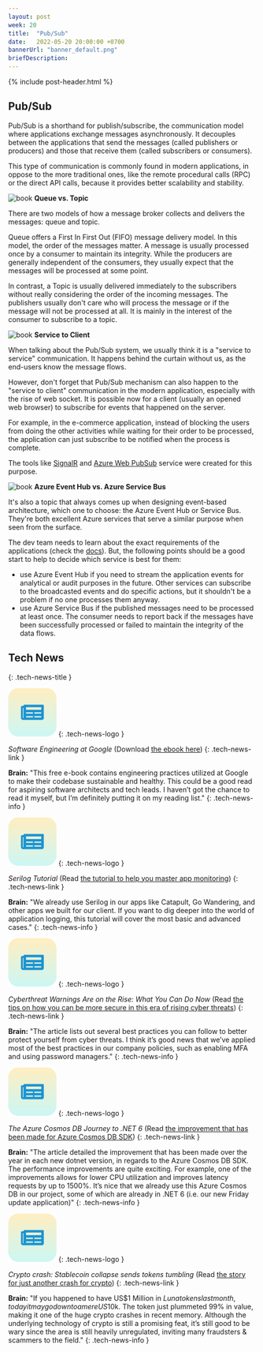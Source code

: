```yaml
---
layout: post
week: 20
title:  "Pub/Sub"
date:   2022-05-20 20:00:00 +0700
bannerUrl: "banner_default.png"
briefDescription: 
---
```


{% include post-header.html %}

## Pub/Sub

Pub/Sub is a shorthand for publish/subscribe, the communication model where applications exchange messages asynchronously. It decouples between the applications that send the messages (called publishers or producers) and those that receive them (called subscribers or consumers).

This type of communication is commonly found in modern applications, in oppose to the more traditional ones, like the remote procedural calls (RPC) or the direct API calls, because it provides better scalability and stability.

![book](/assets/images/books16.png) __Queue vs. Topic__

There are two models of how a message broker collects and delivers the messages: queue and topic.

Queue offers a First In First Out (FIFO) message delivery model. In this model, the order of the messages matter. A message is usually processed once by a consumer to maintain its integrity. While the producers are generally independent of the consumers, they usually expect that the messages will be processed at some point.

In contrast, a Topic is usually delivered immediately to the subscribers without really considering the order of the incoming messages. The publishers usually don't care who will process the message or if the message will not be processed at all. It is mainly in the interest of the consumer to subscribe to a topic.

![book](/assets/images/books16.png) __Service to Client__

When talking about the Pub/Sub system, we usually think it is a "service to service" communication. It happens behind the curtain without us, as the end-users know the message flows.

However, don't forget that Pub/Sub mechanism can also happen to the "service to client" communication in the modern application, especially with the rise of web socket. It is possible now for a client (usually an opened web browser) to subscribe for events that happened on the server.

For example, in the e-commerce application, instead of blocking the users from doing the other activities while waiting for their order to be processed, the application can just subscribe to be notified when the process is complete.

The tools like [SignalR](https://dotnet.microsoft.com/en-us/apps/aspnet/signalr) and [Azure Web PubSub](https://azure.microsoft.com/en-us/pricing/details/web-pubsub/) service were created for this purpose.

![book](/assets/images/books16.png) __Azure Event Hub vs. Azure Service Bus__

It's also a topic that always comes up when designing event-based architecture, which one to choose: the Azure Event Hub or Service Bus. They're both excellent Azure services that serve a similar purpose when seen from the surface.

The dev team needs to learn about the exact requirements of the applications (check the [docs](https://docs.microsoft.com/en-us/azure/event-grid/compare-messaging-services)). But, the following points should be a good start to help to decide which service is best for them:
- use Azure Event Hub if you need to stream the application events for analytical or audit purposes in the future. Other services can subscribe to the broadcasted events and do specific actions, but it shouldn't be a problem if no one processes them anyway.
- use Azure Service Bus if the published messages need to be processed at least once. The consumer needs to report back if the messages have been successfully processed or failed to maintain the integrity of the data flows.

## Tech News
{: .tech-news-title }

![memo](/assets/images/tech-news.svg)
{: .tech-news-logo }

*Software Engineering at Google* (Download [the ebook here](https://abseil.io/resources/swe-book))
{: .tech-news-link }

__Brain:__ "This free e-book contains engineering practices utilized at Google to make their codebase sustainable and healthy. This could be a good read for aspiring software architects and tech leads. I haven’t got the chance to read it myself, but I’m definitely putting it on my reading list."
{: .tech-news-info }

![memo](/assets/images/tech-news.svg)
{: .tech-news-logo }

*Serilog Tutorial* (Read [the tutorial to help you master app monitoring](https://blog.datalust.co/serilog-tutorial/))
{: .tech-news-link }

__Brain:__ "We already use Serilog in our apps like Catapult, Go Wandering, and other apps we built for our client. If you want to dig deeper into the world of application logging, this tutorial will cover the most basic and advanced cases."
{: .tech-news-info }

![memo](/assets/images/tech-news.svg)
{: .tech-news-logo }

*Cyberthreat Warnings Are on the Rise: What You Can Do Now* (Read [the tips on how you can be more secure in this era of rising cyber threats](https://blog.lastpass.com/2022/03/cyberthreat-warnings-are-on-the-rise-what-you-can-do-now/))
{: .tech-news-link }

__Brain:__ "The article lists out several best practices you can follow to better protect yourself from cyber threats. I think it’s good news that we’ve applied most of the best practices in our company policies, such as enabling MFA and using password managers."
{: .tech-news-info }

![memo](/assets/images/tech-news.svg)
{: .tech-news-logo }

*The Azure Cosmos DB Journey to .NET 6* (Read [the improvement that has been made for Azure Cosmos DB SDK](https://devblogs.microsoft.com/dotnet/the-azure-cosmos-db-journey-to-net-6/))
{: .tech-news-link }

__Brain:__ "The article detailed the improvement that has been made over the year in each new dotnet version, in regards to the Azure Cosmos DB SDK. The performance improvements are quite exciting. For example, one of the improvements allows for lower CPU utilization and improves latency requests by up to 1500%. It’s nice that we already use this Azure Cosmos DB in our project, some of which are already in .NET 6 (i.e. our new Friday update application)"
{: .tech-news-info }

![memo](/assets/images/tech-news.svg)
{: .tech-news-logo }

*Crypto crash: Stablecoin collapse sends tokens tumbling* (Read [the story for just another crash for crypto](https://www.bbc.com/news/technology-61425209))
{: .tech-news-link }

__Brain:__ "If you happened to have US$1 Million in $Luna tokens last month, today it may go down to a mere US$10k. The token just plummeted 99% in value, making it one of the huge crypto crashes in recent memory. Although the underlying technology of crypto is still a promising feat, it’s still good to be wary since the area is still heavily unregulated, inviting many fraudsters & scammers to the field."
{: .tech-news-info }